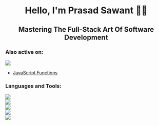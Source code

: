 <h1 align="center">Hello, I'm Prasad Sawant 👋🏼</h1>
<h2 align="center">Mastering The Full-Stack Art Of Software Development</h2>

<h3 align="left">Also active on:</h3>
<p align="left">
  <a href="https://dev.to/prasadsawant7">
    <img src="https://skillicons.dev/icons?i=devto" />
  </a>
</p>

<!-- DEVTO:START -->
- [JavaScript Functions](https://dev.to/prasadsawant7/javascript-functions-12i1)
<!-- DEVTO:END -->

<h3 align="left">Languages and Tools:</h3>
<p align="left">
  <a href="https://skillicons.dev">
    <img src="https://skillicons.dev/icons?i=java,ts,py" />
    <br />
    <img src="https://skillicons.dev/icons?i=spring,hibernate,nestjs,prisma,django" />
    <br />
    <img src="https://skillicons.dev/icons?i=postgres,mongodb,redis,cassandra" />
    <br />
    <img src="https://skillicons.dev/icons?i=nginx,aws,terraform,ansible" />
    <br />
    <img src="https://skillicons.dev/icons?i=docker,kubernetes,githubactions,jenkins,prometheus,grafana" />
  </a>
</p>
